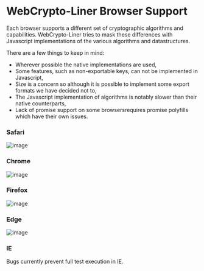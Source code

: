# WebCrypto-Liner Browser Support
Each browser supports a different set of cryptographic algorithms and capabilities. WebCrypto-Liner tries to mask these differences with Javascript implementations of the various algorithms and datastructures. 

There are a few things to keep in mind:
- Wherever possible the native implementations are used,
- Some features, such as non-exportable keys, can not be implemented in Javascript,
- Size is a concern so although it is possible to implement some export formats we have decided not to,
- The Javascript implementation of algorithms is notably slower than their native counterparts,
- Lack of promise support on some browsersrequires promise polyfills which have their own issues.

### Safari
![image](https://cloud.githubusercontent.com/assets/1619279/20992128/0d0fe3e6-bc97-11e6-81c4-ed3a4697835c.png)

### Chrome
![image](https://cloud.githubusercontent.com/assets/1619279/20986888/57d8f1d2-bc7f-11e6-95a0-ac6a16231543.png)

### Firefox
![image](https://cloud.githubusercontent.com/assets/1619279/20987087/1bdf91ee-bc80-11e6-9030-812ef9048bbf.png)

### Edge
![image](https://cloud.githubusercontent.com/assets/1619279/20998446/b9315648-bcc2-11e6-9866-016725c8eaf8.png)

### IE
Bugs currently prevent full test execution in IE.
